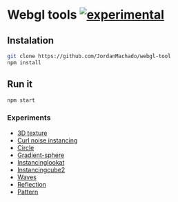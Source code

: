 # Webgl tools [![experimental](http://badges.github.io/stability-badges/dist/experimental.svg)](http://github.com/badges/stability-badges)


## Instalation
```bash
git clone https://github.com/JordanMachado/webgl-tool
npm install
```

## Run it
```bash
npm start
```

### Experiments

* [3D texture](http://jojo.ninja/gl/3dtexture/)
* [Curl noise instancing](http://jojo.ninja/gl/curl/)
* [Circle](http://jojo.ninja/gl/circle/)
* [Gradient-sphere](http://jojo.ninja/gl/gradient-sphere/)
* [Instancinglookat](http://jojo.ninja/gl/instancinglookat/)
* [Instancingcube2](http://jojo.ninja/gl/instancingcube2/)
* [Waves](http://jojo.ninja/gl/waves/)
* [Reflection](http://jojo.ninja/gl/reflection/)
* [Pattern](http://jojo.ninja/gl/pattern1/)






